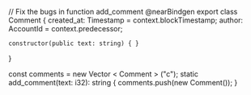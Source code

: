 // Fix the bugs in function add_comment
@nearBindgen
export class Comment {
    created_at: Timestamp = context.blockTimestamp;
    author: AccountId = context.predecessor;

    constructor(public text: string) { }
}

const comments = new Vector < Comment > ("c");
static add_comment(text: i32): string {
    comments.push(new Comment());
}
